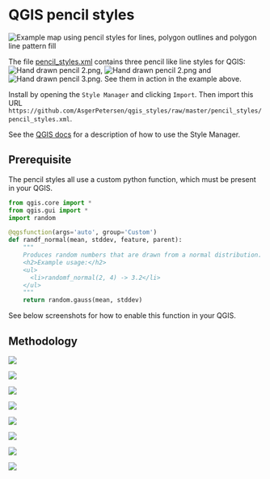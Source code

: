 # QGIS pencil styles

![Example map using pencil styles for lines, polygon outlines and polygon line pattern fill](example.png)

The file [pencil_styles.xml](pencil_styles.xml) contains three pencil like line styles for QGIS: ![Hand drawn pencil 2.png](Hand%20drawn%20pencil.png), ![Hand drawn pencil 2.png](Hand%20drawn%20pencil%202.png) and ![Hand drawn pencil 3.png](Hand%20drawn%20pencil%203.png). See them in action in the example above.

Install by opening the `Style Manager` and clicking `Import`. Then import this URL `https://github.com/AsgerPetersen/qgis_styles/raw/master/pencil_styles/pencil_styles.xml`.

See the [QGIS docs](https://github.com/StephSaephan/QGIS-ESRI-Converted-Styles/raw/master/XML/Forestry.xml) for a description of how to use the Style Manager.

## Prerequisite
The pencil styles all use a custom python function, which must be present in your QGIS.

```python
from qgis.core import *
from qgis.gui import *
import random

@qgsfunction(args='auto', group='Custom')
def randf_normal(mean, stddev, feature, parent):
    """
    Produces random numbers that are drawn from a normal distribution.
    <h2>Example usage:</h2>
    <ul>
      <li>randomf_normal(2, 4) -> 3.2</li>
    </ul>
    """
    return random.gauss(mean, stddev)
```
See below screenshots for how to enable this function in your QGIS.

## Methodology
![](method/01.png)

![](method/04.png)

![](method/02.png)

![](method/03.png)

![](method/05.png)

![](method/06.png)

![](method/08.png)

![](method/07.png)
